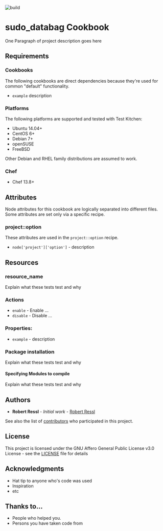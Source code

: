 ![build](https://git.zmssrv.com/avectris/chef/chef_sudo_databag/badges/master/build.svg)

# sudo_databag Cookbook

One Paragraph of project description goes here

## Requirements

### Cookbooks

The following cookbooks are direct dependencies because they're used for common "default" functionality.

- `example` description

### Platforms

The following platforms are supported and tested with Test Kitchen:

- Ubuntu 14.04+
- CentOS 6+
- Debian 7+
- openSUSE
- FreeBSD

Other Debian and RHEL family distributions are assumed to work.

### Chef

- Chef 13.8+

## Attributes

Node attributes for this cookbook are logically separated into different files. Some attributes are set only via a specific recipe.

### project::option

These attributes are used in the `project::option` recipe.

- `node['project']['option']` - description

## Resources

### resource_name

Explain what these tests test and why

### Actions

- `enable` - Enable ...
- `disable` - Disable ...

### Properties:

- `example` - description

### Package installation

Explain what these tests test and why

#### Specifying Modules to compile

Explain what these tests test and why

## Authors

* **Robert Ressl** - *Initial work* - [Robert Ressl](https://github.com/safematix)

See also the list of [contributors](https://git.zmssrv.com/avectris/chef/chef_sudo_databag/graphs/master) who participated in this project.

## License

This project is licensed under the GNU Affero General Public License v3.0 License - see the [LICENSE](LICENSE) file for details

## Acknowledgments

* Hat tip to anyone who's code was used
* Inspiration
* etc

## Thanks to...

* People who helped you.
* Persons you have taken code from

